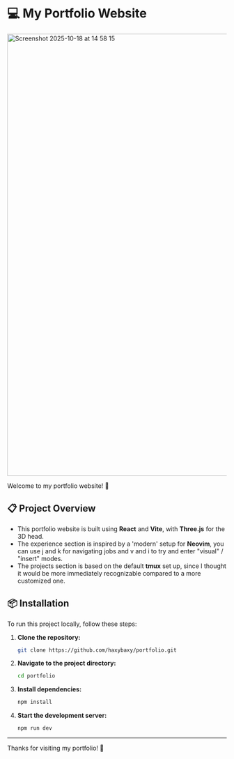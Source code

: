 
# 💻 My Portfolio Website

<img width="1562" height="1015" alt="Screenshot 2025-10-18 at 14 58 15" src="https://github.com/user-attachments/assets/c81bff13-7c2f-4f47-8e4d-be9641cfb0d4" />


Welcome to my portfolio website! 🚀
## 📋 Project Overview

- This portfolio website is built using **React** and **Vite**, with **Three.js** for the 3D head. 
- The experience section is inspired by a 'modern' setup for **Neovim**, you can use j and k for navigating jobs and v and i to try and enter "visual" / "insert" modes. 
- The projects section is based on the default **tmux** set up, since I thought it would be more immediately recognizable compared to a more customized one.
## 📦 Installation

To run this project locally, follow these steps:

1. **Clone the repository:**
   ```bash
   git clone https://github.com/haxybaxy/portfolio.git
   ```

2. **Navigate to the project directory:**
   ```bash
   cd portfolio
   ```

3. **Install dependencies:**
   ```bash
   npm install
   ```

4. **Start the development server:**
   ```bash
   npm run dev
   ```
---

Thanks for visiting my portfolio! 🫡
